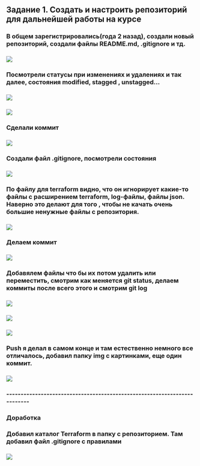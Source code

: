 ## Задание 1. Создать и настроить репозиторий для дальнейшей работы на курсе
### В общем зарегистрировались(года 2 назад), создали новый репозиторий, создали файлы README.md, .gitignore и тд.
### ![](https://github.com/Berezhok/deVops_netology/blob/main/img/git_status.png)
### Посмотрели статусы при изменениях и удалениях и так далее, состояния modified, stagged , unstagged...
### ![](https://github.com/Berezhok/deVops_netology/blob/main/img/git_add.png)
### ![](https://github.com/Berezhok/deVops_netology/blob/main/img/git_diff.png)
### Сделали коммит
### ![](https://github.com/Berezhok/deVops_netology/blob/main/img/git_commit.png)
### Создали файл .gitignore, посмотрели состояния
### ![](https://github.com/Berezhok/deVops_netology/blob/main/img/gitignore.png)
### По файлу для terraform видно, что он игнорирует какие-то файлы с расширением terraform, log-файлы, файлы json. Наверно это делают для того , чтобы не качать очень большие ненужные файлы с репозитория.
### ![](https://github.com/Berezhok/deVops_netology/blob/main/img/terraform_ignore.png)
### Делаем коммит
### ![](https://github.com/Berezhok/deVops_netology/blob/main/img/2d_commit.png)
### Добавялем файлы что бы их потом удалить или переместить, смотрим как меняется git status, делаем коммиты после всего этого и смотрим git log
### ![](https://github.com/Berezhok/deVops_netology/blob/main/img/3d_commit.png)
### ![](https://github.com/Berezhok/deVops_netology/blob/main/img/remove_git.png)
### ![](https://github.com/Berezhok/deVops_netology/blob/main/img/git_log.png)
### Push я делал в самом конце и там естественно немного все отличалось, добавил папку img с картинками, еще один коммит.
### ![](https://github.com/Berezhok/deVops_netology/blob/main/img/push.png)
### -------------------------------------------------------------------------
### Доработка
### Добавил каталог Terraform в папку с репозиторием. Там добавил файл .gitignore с правилами
### ![](https://github.com/Berezhok/deVops_netology/blob/main/img/ter_ignore.png)
### 
### 